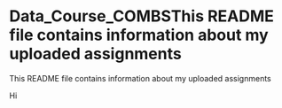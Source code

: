 # Data_Course_COMBSThis README file contains information about my uploaded assignments
This README file contains information about my uploaded assignments

Hi